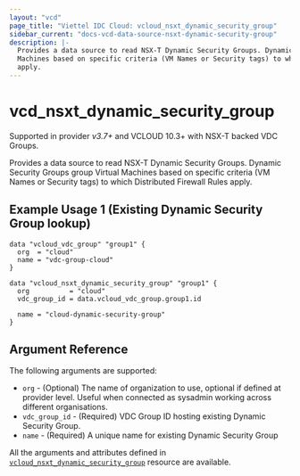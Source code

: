 ```yaml
---
layout: "vcd"
page_title: "Viettel IDC Cloud: vcloud_nsxt_dynamic_security_group"
sidebar_current: "docs-vcd-data-source-nsxt-dynamic-security-group"
description: |-
  Provides a data source to read NSX-T Dynamic Security Groups. Dynamic Security Groups group Virtual
  Machines based on specific criteria (VM Names or Security tags) to which Distributed Firewall Rules
  apply.
---
```


# vcd\_nsxt\_dynamic\_security\_group

Supported in provider *v3.7+* and VCLOUD 10.3+ with NSX-T backed VDC Groups.

Provides a data source to read NSX-T Dynamic Security Groups. Dynamic Security Groups group Virtual
Machines based on specific criteria (VM Names or Security tags) to which Distributed Firewall Rules
apply.

## Example Usage 1 (Existing Dynamic Security Group lookup)

```hcl
data "vcloud_vdc_group" "group1" {
  org  = "cloud"
  name = "vdc-group-cloud"
}

data "vcloud_nsxt_dynamic_security_group" "group1" {
  org          = "cloud"
  vdc_group_id = data.vcloud_vdc_group.group1.id

  name = "cloud-dynamic-security-group"
}
```

## Argument Reference

The following arguments are supported:

* `org` - (Optional) The name of organization to use, optional if defined at provider level. Useful
  when connected as sysadmin working across different organisations.
* `vdc_group_id` - (Required) VDC Group ID hosting existing Dynamic Security Group.
* `name` - (Required) A unique name for existing Dynamic Security Group

All the arguments and attributes defined in
[`vcloud_nsxt_dynamic_security_group`](/providers/terraform-viettelidc/vcloud/latest/docs/resources/nsxt_dynamic_security_group) resource are available.
